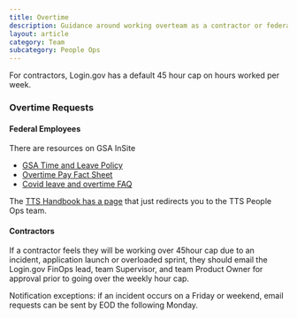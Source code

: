 ```yaml
---
title: Overtime
description: Guidance around working overteam as a contractor or federal employee
layout: article
category: Team
subcategory: People Ops
---
```


For contractors, Login.gov has a default 45 hour cap on hours worked per week.

### Overtime Requests

#### Federal Employees

There are resources on GSA InSite

- [GSA Time and Leave Policy](https://insite.gsa.gov/directives-library/time-and-leave-administration-policy-60101-hrm?term=)
- [Overtime Pay Fact Sheet](https://insite.gsa.gov/cdnstatic/OVERTIME%20PAY%20-%20FACT%20SHEET%20COVID19%20v2.pdf)
- [Covid leave and overtime FAQ](https://insite.gsa.gov/employee-resources/safety-and-security/covid19/covid19-telework/covid-leave-and-overtime?term=)

The [TTS Handbook has a page](https://handbook.tts.gsa.gov/overtime-and-comp-time/) that just redirects you to the TTS People Ops team.

#### Contractors

If a contractor feels they will be working over 45hour cap due to an incident, application launch or overloaded sprint, they should email the Login.gov FinOps lead, team Supervisor, and team Product Owner for approval prior to going over the weekly hour cap.

Notification exceptions: if an incident occurs on a Friday or weekend, email requests can be sent by EOD the following Monday.

